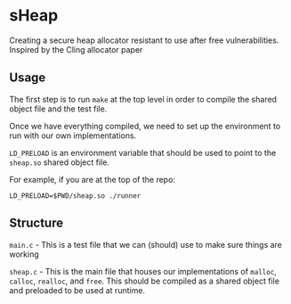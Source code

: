 # sHeap
Creating a secure heap allocator resistant to use after free vulnerabilities. Inspired by the Cling allocator paper

## Usage

The first step is to run `make` at the top level in order to compile the shared object file and the test file.

Once we have everything compiled, we need to set up the environment to run with our own implementations.

`LD_PRELOAD` is an environment variable that should be used to point to the `sheap.so` shared object file.

For example, if you are at the top of the repo: 
```
LD_PRELOAD=$PWD/sheap.so ./runner
```

## Structure

`main.c` - This is a test file that we can (should) use to make sure things are working

`sheap.c` - This is the main file that houses our implementations of `malloc`, `calloc`, `realloc`, and `free`. This should be compiled as a shared object file and preloaded to be used at runtime.

